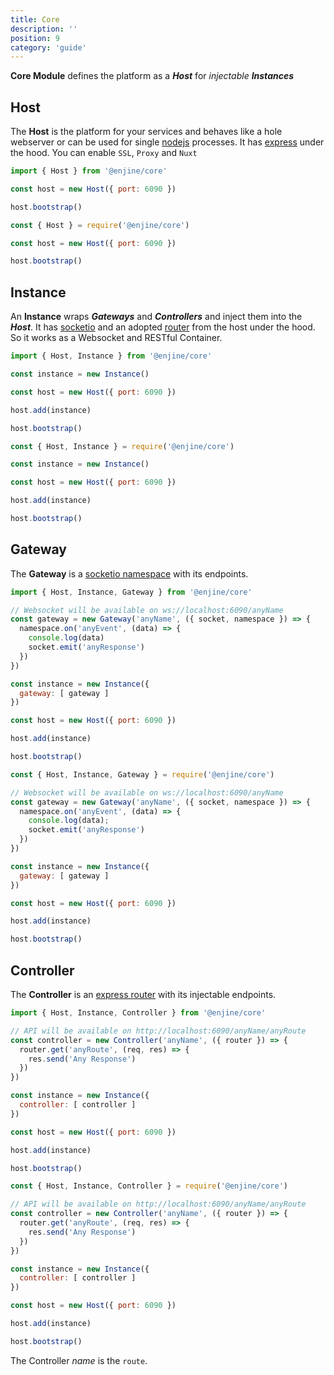 ```yaml
---
title: Core
description: ''
position: 9
category: 'guide'
---
```


**Core Module** defines the platform as a ***Host*** for *injectable* ***Instances***

## Host

The **Host** is the platform for your services and behaves like a hole webserver or can be used for single [nodejs](https://nodejs.org/en/) processes. It has [express](https://expressjs.com/) under the hood. You can enable
`SSL`, `Proxy` and `Nuxt`

<code-group>
  <code-block label="es6" active>

  ```js
  import { Host } from '@enjine/core'

  const host = new Host({ port: 6090 })

  host.bootstrap()
  ```

  </code-block>
  <code-block label="commonjs">

  ```js
  const { Host } = require('@enjine/core')

  const host = new Host({ port: 6090 })

  host.bootstrap()
  ```

  </code-block>
</code-group>

## Instance

An **Instance** wraps ***Gateways*** and ***Controllers*** and inject them into the ***Host***. It has [socketio](https://socket.io/) and an adopted [router](http://expressjs.com/en/api.html#router) from the host under the hood. So it works as a Websocket and RESTful Container.  

<code-group>
  <code-block label="es6" active>

  ```js
  import { Host, Instance } from '@enjine/core'

  const instance = new Instance()

  const host = new Host({ port: 6090 })

  host.add(instance)

  host.bootstrap()
  ```

  </code-block>
  <code-block label="commonjs">

  ```js
  const { Host, Instance } = require('@enjine/core')

  const instance = new Instance()

  const host = new Host({ port: 6090 })

  host.add(instance)

  host.bootstrap()
  ```

  </code-block>
</code-group>

## Gateway

The **Gateway** is a [socketio namespace](https://socket.io/docs/v4/server-api/#Namespace) with its endpoints.

<code-group>
  <code-block label="es6" active>

  ```js
  import { Host, Instance, Gateway } from '@enjine/core'

  // Websocket will be available on ws://localhost:6090/anyName
  const gateway = new Gateway('anyName', ({ socket, namespace }) => {
    namespace.on('anyEvent', (data) => {
      console.log(data)
      socket.emit('anyResponse')
    })
  })

  const instance = new Instance({
    gateway: [ gateway ]
  })

  const host = new Host({ port: 6090 })

  host.add(instance)

  host.bootstrap()
  ```

  </code-block>
  <code-block label="commonjs">

  ```js
  const { Host, Instance, Gateway } = require('@enjine/core')

  // Websocket will be available on ws://localhost:6090/anyName
  const gateway = new Gateway('anyName', ({ socket, namespace }) => {
    namespace.on('anyEvent', (data) => {
      console.log(data);
      socket.emit('anyResponse')
    })
  })

  const instance = new Instance({
    gateway: [ gateway ]
  })

  const host = new Host({ port: 6090 })

  host.add(instance)

  host.bootstrap()
  ```

  </code-block>
</code-group>

## Controller

The **Controller** is an [express router](http://expressjs.com/en/api.html#router) with its injectable endpoints.

<code-group>
  <code-block label="es6" active>

  ```js
  import { Host, Instance, Controller } from '@enjine/core'

  // API will be available on http://localhost:6090/anyName/anyRoute
  const controller = new Controller('anyName', ({ router }) => {
    router.get('anyRoute', (req, res) => {
      res.send('Any Response')
    })
  })

  const instance = new Instance({
    controller: [ controller ]
  })

  const host = new Host({ port: 6090 })

  host.add(instance)

  host.bootstrap()
  ```

  </code-block>
  <code-block label="commonjs">

  ```js
  const { Host, Instance, Controller } = require('@enjine/core')

  // API will be available on http://localhost:6090/anyName/anyRoute
  const controller = new Controller('anyName', ({ router }) => {
    router.get('anyRoute', (req, res) => {
      res.send('Any Response')
    })
  })

  const instance = new Instance({
    controller: [ controller ]
  })

  const host = new Host({ port: 6090 })

  host.add(instance)

  host.bootstrap()
  ```

  </code-block>
</code-group>

The Controller *name* is the `route`.
